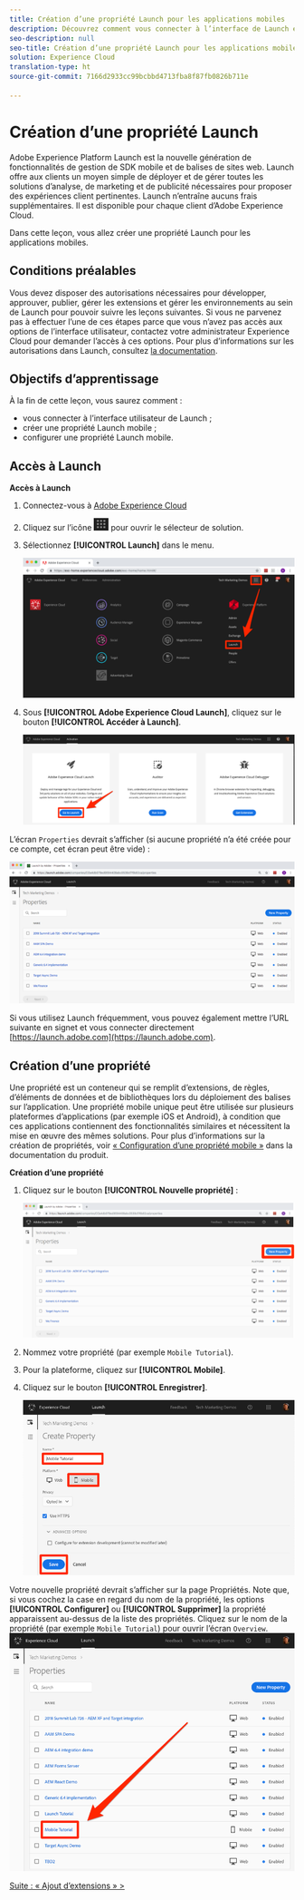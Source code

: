 ```yaml
---
title: Création d’une propriété Launch pour les applications mobiles
description: Découvrez comment vous connecter à l’interface de Launch et créer une propriété Launch mobile. Cette leçon fait partie du tutoriel Mise en œuvre d’Experience Cloud dans les applications mobiles pour Android.
seo-description: null
seo-title: Création d’une propriété Launch pour les applications mobiles
solution: Experience Cloud
translation-type: ht
source-git-commit: 7166d2933cc99bcbbd4713fba8f87fb0826b711e

---
```



# Création d’une propriété Launch

Adobe Experience Platform Launch est la nouvelle génération de fonctionnalités de gestion de SDK mobile et de balises de sites web. Launch offre aux clients un moyen simple de déployer et de gérer toutes les solutions d’analyse, de marketing et de publicité nécessaires pour proposer des expériences client pertinentes. Launch n’entraîne aucuns frais supplémentaires. Il est disponible pour chaque client d’Adobe Experience Cloud.

Dans cette leçon, vous allez créer une propriété Launch pour les applications mobiles.

## Conditions préalables

Vous devez disposer des autorisations nécessaires pour développer, approuver, publier, gérer les extensions et gérer les environnements au sein de Launch pour pouvoir suivre les leçons suivantes. Si vous ne parvenez pas à effectuer l’une de ces étapes parce que vous n’avez pas accès aux options de l’interface utilisateur, contactez votre administrateur Experience Cloud pour demander l’accès à ces options. Pour plus d’informations sur les autorisations dans Launch, consultez [la documentation](https://docs.adobe.com/content/help/fr-FR/launch/using/reference/admin/user-permissions.html).

## Objectifs d’apprentissage

À la fin de cette leçon, vous saurez comment :

* vous connecter à l’interface utilisateur de Launch ;
* créer une propriété Launch mobile ;
* configurer une propriété Launch mobile.

## Accès à Launch

**Accès à Launch**

1. Connectez-vous à [Adobe Experience Cloud](https://experiencecloud.adobe.com)

1. Cliquez sur l’icône ![icône du sélecteur de solution](images/mobile-launch-solutionSwitcher.png) pour ouvrir le sélecteur de solution.

1. Sélectionnez **[!UICONTROL Launch]** dans le menu.

   ![Ouverture du sélecteur de solution à l’aide de l’icône et clic sur Activation](images/mobile-launch-solutionSwitcherActivation.png)

1. Sous **[!UICONTROL Adobe Experience Cloud Launch]**, cliquez sur le bouton **[!UICONTROL Accéder à Launch]**.

   ![Clic sur le bouton Launch.](images/mobile-launch-goToLaunch.png)

L’écran `Properties` devrait s’afficher (si aucune propriété n’a été créée pour ce compte, cet écran peut être vide) :

![Écran Propriétés](images/mobile-launch-propertiesScreen.png)

Si vous utilisez Launch fréquemment, vous pouvez également mettre l’URL suivante en signet et vous connecter directement [https://launch.adobe.com](https://launch.adobe.com).

## Création d’une propriété

Une propriété est un conteneur qui se remplit d’extensions, de règles, d’éléments de données et de bibliothèques lors du déploiement des balises sur l’application. Une propriété mobile unique peut être utilisée sur plusieurs plateformes d’applications (par exemple iOS et Android), à condition que ces applications contiennent des fonctionnalités similaires et nécessitent la mise en œuvre des mêmes solutions. Pour plus d’informations sur la création de propriétés, voir [« Configuration d’une propriété mobile »](https://aep-sdks.gitbook.io/docs/getting-started/create-a-mobile-property) dans la documentation du produit.

**Création d’une propriété**

1. Cliquez sur le bouton **[!UICONTROL Nouvelle propriété]** :

   ![Clic sur Nouvelle propriété](images/mobile-launch-addNewProperty.png)

1. Nommez votre propriété (par exemple `Mobile Tutorial`).
1. Pour la plateforme, cliquez sur **[!UICONTROL Mobile]**.
1. Cliquez sur le bouton **[!UICONTROL Enregistrer]**.

   ![Une propriété est un conteneur qui se remplit d’extensions, de règles, d’éléments de données et de bibliothèques lors du déploiement des balises sur l’application.](images/mobile-launch-newProperty.png)

Votre nouvelle propriété devrait s’afficher sur la page Propriétés. Note que, si vous cochez la case en regard du nom de la propriété, les options **[!UICONTROL Configurer]** ou **[!UICONTROL Supprimer]** la propriété apparaissent au-dessus de la liste des propriétés. Cliquez sur le nom de la propriété (par exemple `Mobile Tutorial`) pour ouvrir l’écran `Overview`.
![Clic sur le nom de la propriété pour l’ouvrir](images/mobile-launch-openProperty.png)

[Suite : « Ajout d’extensions » &gt;](launch-add-extensions.md)
